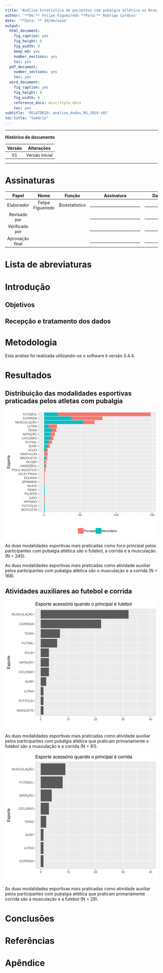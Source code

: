 ```yaml
---
title: "Análise Estatística de pacientes com pubalgia atlética no Brasil"
author: '**De:** Felipe Figueiredo **Para:** Rodrigo Cardoso'
date: '**Data: ** dd/mm/aaaa'
output:
  html_document:
    fig_caption: yes
    fig_height: 6
    fig_width: 6
    keep_md: yes
    number_sections: yes
    toc: yes
  pdf_document:
    number_sections: yes
    toc: yes
  word_document:
    fig_caption: yes
    fig_height: 6
    fig_width: 6
    reference_docx: misc/style.docx
    toc: yes
subtitle: 'RELATÓRIO: analise_dados_RG_2018-v01'
toc-title: "Sumário"
---
```




---

**Histórico do documento**


| Versão |   Alterações   |
|:------:|:--------------:|
|   01   | Versão inicial |

---

# Assinaturas


|      Papel      |       Nome        |     Função     |         Assinatura         |     Data      |
|:---------------:|:-----------------:|:--------------:|:--------------------------:|:-------------:|
|   Elaborador    | Felipe Figueiredo | Bioestatístico | __________________________ | _____________ |
|  Revisado por   |                   |                | __________________________ | _____________ |
| Verificado por  |                   |                | __________________________ | _____________ |
| Aprovação final |                   |                | __________________________ | _____________ |

# Lista de abreviaturas

# Introdução

## Objetivos

## Recepção e tratamento dos dados

# Metodologia



Esta análise foi realizada utilizando-se o software `R` versão 3.4.4.

<!-- The exact confidence intervals (CIs) of binomial proportions were calculated using package `exactci` (version 1.3.3). -->

# Resultados

## Distribuição das modalidades esportivas praticadas pelos atletas com pubalgia



![**Figura 1** Prevalência dos esportes nos atletas com pubalgia](../figures/esp_prev.png)

As duas modalidades esportivas mais praticadas como foco principal pelos participantes com pubalgia atlética são o futebol, a corrida e a musculação.
(N = 245).

As duas modalidades esportivas mais praticadas como atividade auxiliar pelos participantes com pubalgia atlética são o musculação e a corrida
(N = 168).

## Atividades auxiliares ao futebol e corrida



![**Figura 3** Esportes auxiliares ao futebol](../figures/esp_sec_fut.png)

As duas modalidades esportivas mais praticadas como atividade auxiliar pelos participantes com pubalgia atlética que praticam primariamente o futebol são a musculação e a corrida
(N = 81).

![**Figura 4** Esportes auxiliares à corrida](../figures/esp_sec_corr.png)

As duas modalidades esportivas mais praticadas como atividade auxiliar pelos participantes com pubalgia atlética que praticam primariamente corrida são a musculação e a futebol
(N = 29).


<!-- # Exceções e Desvios do teste -->

# Conclusões


# Referências

# Apêndice

